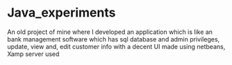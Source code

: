 # Java_experiments
An old project of mine where I developed an application which is like an bank management software which has sql database and admin privileges, update, view and, edit customer info with a decent UI made using netbeans, Xamp server used
